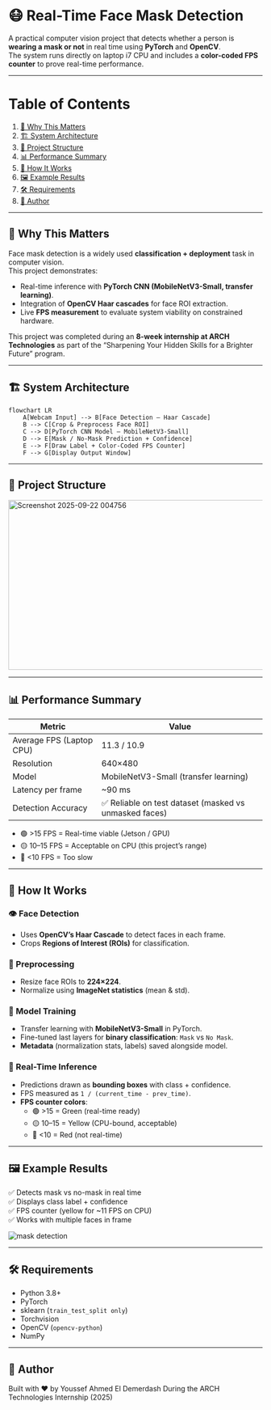 # 😷 Real-Time Face Mask Detection

A practical computer vision project that detects whether a person is **wearing a mask or not** in real time using **PyTorch** and **OpenCV**.  
The system runs directly on laptop i7 CPU and includes a **color-coded FPS counter** to prove real-time performance.

---

# Table of Contents

1. [🚀 Why This Matters](#why-this-matters)  
2. [🏗️ System Architecture](#system-architecture)
3. [📁 Project Structure](#project-structure)
4. [📊 Performance Summary](#performance-summary)  
5. [🔧 How It Works](#how-it-works)  
6. [🖼️ Example Results](#example-results)  
7. [🛠️ Requirements](#requirements)  
8. [👤 Author](#author)  

---

## 🚀 Why This Matters <a name="why-this-matters"></a>
Face mask detection is a widely used **classification + deployment** task in computer vision.  
This project demonstrates:
- Real-time inference with **PyTorch CNN (MobileNetV3-Small, transfer learning)**.  
- Integration of **OpenCV Haar cascades** for face ROI extraction.  
- Live **FPS measurement** to evaluate system viability on constrained hardware.  

This project was completed during an **8-week internship at ARCH Technologies** as part of the “Sharpening Your Hidden Skills for a Brighter Future” program.

---

## 🏗️ System Architecture <a name="system-architecture"></a>
```mermaid
flowchart LR
    A[Webcam Input] --> B[Face Detection — Haar Cascade]
    B --> C[Crop & Preprocess Face ROI]
    C --> D[PyTorch CNN Model — MobileNetV3-Small]
    D --> E[Mask / No-Mask Prediction + Confidence]
    E --> F[Draw Label + Color-Coded FPS Counter]
    F --> G[Display Output Window]
```

---

## 📁 Project Structure <a name ="project-structure"></a>
<img width="857" height="336" alt="Screenshot 2025-09-22 004756" src="https://github.com/user-attachments/assets/a7b10a23-4a91-4650-94bd-326e0c9019f0" />

---

## 📊 Performance Summary <a name="performance-summary"></a>

| Metric                     | Value                          |
|----------------------------|--------------------------------|
| Average FPS (Laptop CPU)   | 11.3 / 10.9                    |
| Resolution                 | 640×480                        |
| Model                      | MobileNetV3-Small (transfer learning) |
| Latency per frame          | ~90 ms                         |
| Detection Accuracy         | ✅ Reliable on test dataset (masked vs unmasked faces) |

- 🟢 >15 FPS = Real-time viable (Jetson / GPU)  
- 🟡 10–15 FPS = Acceptable on CPU (this project’s range)  
- 🔴 <10 FPS = Too slow  

---

## 🔧 How It Works <a name="how-it-works"></a>

### 👁️ Face Detection
- Uses **OpenCV’s Haar Cascade** to detect faces in each frame.
- Crops **Regions of Interest (ROIs)** for classification.

### 🧹 Preprocessing
- Resize face ROIs to **224×224**.
- Normalize using **ImageNet statistics** (mean & std).

### 🧠 Model Training
- Transfer learning with **MobileNetV3-Small** in PyTorch.
- Fine-tuned last layers for **binary classification**: `Mask` vs `No Mask`.
- **Metadata** (normalization stats, labels) saved alongside model.

### 🚀 Real-Time Inference
- Predictions drawn as **bounding boxes** with class + confidence.
- FPS measured as `1 / (current_time - prev_time)`.
- **FPS counter colors**:
  - 🟢 >15 = Green (real-time ready)
  - 🟡 10–15 = Yellow (CPU-bound, acceptable)
  - 🔴 <10 = Red (not real-time)

---

## 🖼️ Example Results <a name="example-results"></a>

✅ Detects mask vs no-mask in real time  
✅ Displays class label + confidence  
✅ FPS counter (yellow for ~11 FPS on CPU)  
✅ Works with multiple faces in frame  

![mask detection](https://github.com/user-attachments/assets/957a3823-a429-4739-8602-190cb54cc1af)

---

## 🛠️ Requirements <a name="requirements"></a>

- Python 3.8+
- PyTorch
- sklearn (`train_test_split only`)
- Torchvision
- OpenCV (`opencv-python`)
- NumPy

---

## 👤 Author <a name="author"></a>
Built with ❤️ by Youssef Ahmed El Demerdash
During the ARCH Technologies Internship (2025)
